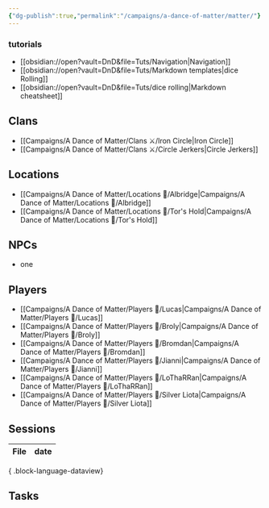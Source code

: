 ```yaml
---
{"dg-publish":true,"permalink":"/campaigns/a-dance-of-matter/matter/"}
---
```


### tutorials
- [[obsidian://open?vault=DnD&file=Tuts/Navigation\|Navigation]]
- [[obsidian://open?vault=DnD&file=Tuts/Markdown templates\|dice Rolling]]
- [[obsidian://open?vault=DnD&file=Tuts/dice rolling\|Markdown cheatsheet]]

## Clans
- [[Campaigns/A Dance of Matter/Clans ⚔/Iron Circle\|Iron Circle]]
- [[Campaigns/A Dance of Matter/Clans ⚔/Circle Jerkers\|Circle Jerkers]]

## Locations
- [[Campaigns/A Dance of Matter/Locations 📌/Albridge\|Campaigns/A Dance of Matter/Locations 📌/Albridge]]
- [[Campaigns/A Dance of Matter/Locations 📌/Tor's Hold\|Campaigns/A Dance of Matter/Locations 📌/Tor's Hold]]

## NPCs
- one

## Players
- [[Campaigns/A Dance of Matter/Players 👤/Lucas\|Campaigns/A Dance of Matter/Players 👤/Lucas]]
- [[Campaigns/A Dance of Matter/Players 👤/Broly\|Campaigns/A Dance of Matter/Players 👤/Broly]]
- [[Campaigns/A Dance of Matter/Players 👤/Bromdan\|Campaigns/A Dance of Matter/Players 👤/Bromdan]]
- [[Campaigns/A Dance of Matter/Players 👤/Jianni\|Campaigns/A Dance of Matter/Players 👤/Jianni]]
- [[Campaigns/A Dance of Matter/Players 👤/LoThaRRan\|Campaigns/A Dance of Matter/Players 👤/LoThaRRan]]
- [[Campaigns/A Dance of Matter/Players 👤/Silver Liota\|Campaigns/A Dance of Matter/Players 👤/Silver Liota]]


## Sessions
| File | date |
| ---- | ---- |

{ .block-language-dataview}
## Tasks


